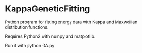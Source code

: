 # KappaGeneticFitting
Python program for fitting energy data with Kappa and Maxwellian distribution functions.

Requires Python2 with numpy and matplotlib.

Run it with python GA.py

